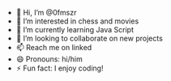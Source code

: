 - 👋 Hi, I’m @0fmszr
- 👀 I’m interested in chess and movies
- 🌱 I’m currently learning Java Script
- 🥳 I’m looking to collaborate on new projects
- 📫 Reach me on linked
- 😄 Pronouns: hi/him
- ⚡ Fun fact: I enjoy coding!

<!---
0fmszr/0fmszr is a ✨ special ✨ repository because its `README.md` (this file) appears on your GitHub profile.
You can click the Preview link to take a look at your changes.
--->
